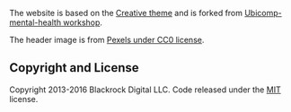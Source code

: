 The website is based on the [Creative theme](http://startbootstrap.com/template-overviews/creative/) and is forked from [Ubicomp-mental-health workshop](https://ubicomp-mental-health.github.io/).

The header image is from [Pexels under CC0 license](https://www.pexels.com/photo/boy-man-person-typing-48017/).
## Copyright and License

Copyright 2013-2016 Blackrock Digital LLC. Code released under the [MIT](https://github.com/BlackrockDigital/startbootstrap-creative/blob/gh-pages/LICENSE) license.
